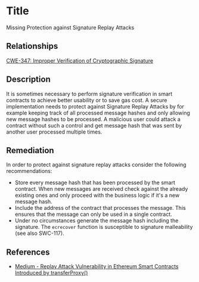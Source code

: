 # Title

Missing Protection against Signature Replay Attacks

## Relationships

[CWE-347: Improper Verification of Cryptographic Signature](https://cwe.mitre.org/data/definitions/347.html)

## Description

It is sometimes necessary to perform signature verification in smart contracts to achieve better usability or to save gas cost. A secure implementation needs to protect against Signature Replay Attacks by for example keeping track of all processed message hashes and only allowing new message hashes to be processed. A malicious user could attack a contract without such a control and get message hash that was sent by another user processed multiple times.

## Remediation

In order to protect against signature replay attacks consider the following recommendations:

- Store every message hash that has been processed by the smart contract. When new messages are received check against the already existing ones and only proceed with the business logic if it's a new message hash.
- Include the address of the contract that processes the message. This ensures that the message can only be used in a single contract.
- Under no circumstances generate the message hash including the signature. The `ecrecover` function is susceptible to signature malleability (see also SWC-117).

## References

- [Medium - Replay Attack Vulnerability in Ethereum Smart Contracts Introduced by transferProxy()](https://medium.com/cypher-core/replay-attack-vulnerability-in-ethereum-smart-contracts-introduced-by-transferproxy-124bf3694e25)
